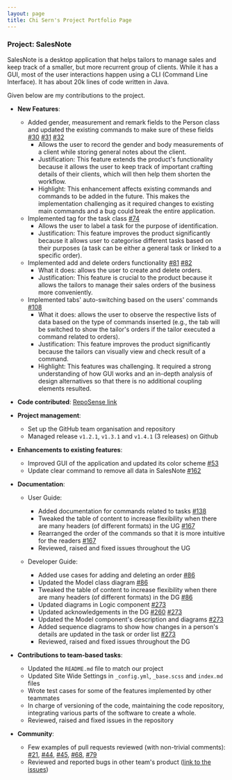 ```yaml
---
layout: page
title: Chi Sern's Project Portfolio Page
---
```


### Project: SalesNote

SalesNote is a desktop application that helps tailors to manage sales and keep track of a smaller, but more recurrent group of clients. While it has a GUI, most of the user interactions happen using a CLI (Command Line Interface). It has about 20k lines of code written in Java.

Given below are my contributions to the project.

* **New Features**:
    * Added gender, measurement and remark fields to the Person class and updated the existing commands to make sure of these fields [#30](https://github.com/AY2122S1-CS2103T-W08-3/tp/pull/30) [#31](https://github.com/AY2122S1-CS2103T-W08-3/tp/pull/31) [#32](https://github.com/AY2122S1-CS2103T-W08-3/tp/pull/32)
        * Allows the user to record the gender and body measurements of a client while storing general notes about the client.
        * Justification: This feature extends the product's functionality because it allows the user to keep track of important crafting details of their clients, which will then help them shorten the workflow.
        * Highlight: This enhancement affects existing commands and commands to be added in the future. This makes the implementation challenging as it required changes to existing main commands and a bug could break the entire application.
    * Implemented tag for the task class [#74](https://github.com/AY2122S1-CS2103T-W08-3/tp/pull/74)
        * Allows the user to label a task for the purpose of identification.
        * Justification: This feature improves the product significantly because it allows user to categorise different tasks based on their purposes (a task can be either a general task or linked to a specific order).
    * Implemented add and delete orders functionality [#81](https://github.com/AY2122S1-CS2103T-W08-3/tp/pull/81) [#82](https://github.com/AY2122S1-CS2103T-W08-3/tp/pull/82)
        * What it does: allows the user to create and delete orders.
        * Justification: This feature is crucial to the product because it allows the tailors to manage their sales orders of the business more conveniently.
    * Implemented tabs' auto-switching based on the users' commands [#108](https://github.com/AY2122S1-CS2103T-W08-3/tp/pull/108)
        * What it does: allows the user to observe the respective lists of data based on the type of commands inserted (e.g., the tab will be switched to show the tailor's orders if the tailor executed a command related to orders).  
        * Justification: This feature improves the product significantly because the tailors can visually view and check result of a command.
        * Highlight: This features was challenging. It required a strong understanding of how GUI works and an in-depth analysis of design alternatives so that there is no additional coupling elements resulted.

* **Code contributed**: [RepoSense link](https://nus-cs2103-ay2122s1.github.io/tp-dashboard/?search=ngchisern&sort=groupTitle&sortWithin=title&timeframe=commit&mergegroup=&groupSelect=groupByRepos&breakdown=true&checkedFileTypes=docs~functional-code~test-code~other&since=2021-09-17&tabOpen=true&tabType=authorship&tabAuthor=ngchisern&tabRepo=AY2122S1-CS2103T-W08-3%2Ftp%5Bmaster%5D&authorshipIsMergeGroup=false&authorshipFileTypes=docs~functional-code~test-code~other&authorshipIsBinaryFileTypeChecked=false)

* **Project management**: 
    * Set up the GitHub team organisation and repository
    * Managed release `v1.2.1`, `v1.3.1` and `v1.4.1` (3 releases) on Github

* **Enhancements to existing features**:
    * Improved GUI of the application and updated its color scheme [#53](https://github.com/AY2122S1-CS2103T-W08-3/tp/pull/53)
    * Update clear command to remove all data in SalesNote [#162](https://github.com/AY2122S1-CS2103T-W08-3/tp/pull/162)    

* **Documentation**:
    * User Guide:
        * Added documentation for commands related to tasks [#138](https://github.com/AY2122S1-CS2103T-W08-3/tp/pull/138)
        * Tweaked the table of content to increase flexibility when there are many headers (of different formats) in the UG [#167](https://github.com/AY2122S1-CS2103T-W08-3/tp/pull/167)
        * Rearranged the order of the commands so that it is more intuitive for the readers [#167](https://github.com/AY2122S1-CS2103T-W08-3/tp/pull/167)
        * Reviewed, raised and fixed issues throughout the UG
    
    * Developer Guide:
        * Added use cases for adding and deleting an order [#86](https://github.com/AY2122S1-CS2103T-W08-3/tp/pull/86)
        * Updated the Model class diagram [#86](https://github.com/AY2122S1-CS2103T-W08-3/tp/pull/86)
        * Tweaked the table of content to increase flexibility when there are many headers (of different formats) in the DG [#86](https://github.com/AY2122S1-CS2103T-W08-3/tp/pull/86)
        * Updated diagrams in Logic component [#273](https://github.com/AY2122S1-CS2103T-W08-3/tp/pull/273)
        * Updated acknowledgements in the DG [#260](https://github.com/AY2122S1-CS2103T-W08-3/tp/pull/260) [#273](https://github.com/AY2122S1-CS2103T-W08-3/tp/pull/273)
        * Updated the Model component's description and diagrams [#273](https://github.com/AY2122S1-CS2103T-W08-3/tp/pull/273)
        * Added sequence diagrams to show how changes in a person's details are updated in the task or order list [#273](https://github.com/AY2122S1-CS2103T-W08-3/tp/pull/273)
        * Reviewed, raised and fixed issues throughout the DG

* **Contributions to team-based tasks**:
  * Updated the `README.md` file to match our project
  * Updated Site Wide Settings in `_config.yml`, `_base.scss` and `index.md` files
  * Wrote test cases for some of the features implemented by other teammates  
  * In charge of versioning of the code, maintaining the code repository, integrating various parts of the software to create a whole.
  * Reviewed, raised and fixed issues in the repository

* **Community**:
    * Few examples of pull requests reviewed (with non-trivial comments): [#21](https://github.com/AY2122S1-CS2103T-W08-3/tp/pull/21),
      [#44](https://github.com/AY2122S1-CS2103T-W08-3/tp/pull/44),
      [#45](https://github.com/AY2122S1-CS2103T-W08-3/tp/pull/45),
      [#68](https://github.com/AY2122S1-CS2103T-W08-3/tp/pull/68),
      [#79](https://github.com/AY2122S1-CS2103T-W08-3/tp/pull/79)
    * Reviewed and reported bugs in other team's product ([link to the issues](https://github.com/ngchisern/ped/issues))
  

  
